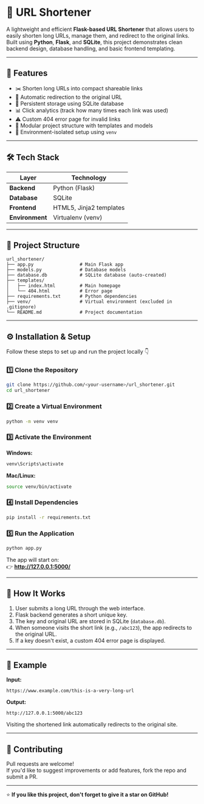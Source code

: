 # 🔗 URL Shortener

A lightweight and efficient **Flask-based URL Shortener** that allows users to easily shorten long URLs, manage them, and redirect to the original links.  
Built using **Python**, **Flask**, and **SQLite**, this project demonstrates clean backend design, database handling, and basic frontend templating.

---

## 🚀 Features

- ✂️ Shorten long URLs into compact shareable links
- 🔁 Automatic redirection to the original URL
- 💾 Persistent storage using SQLite database
- 📊 Click analytics (track how many times each link was used)
- ⚠️ Custom 404 error page for invalid links
- 🧩 Modular project structure with templates and models
- 🔐 Environment-isolated setup using `venv`

---

## 🛠️ Tech Stack

| Layer           | Technology              |
| --------------- | ----------------------- |
| **Backend**     | Python (Flask)          |
| **Database**    | SQLite                  |
| **Frontend**    | HTML5, Jinja2 templates |
| **Environment** | Virtualenv (venv)       |

---

## 📁 Project Structure

```
url_shortener/
├── app.py                 # Main Flask app
├── models.py              # Database models
├── database.db            # SQLite database (auto-created)
├── templates/
│   ├── index.html         # Main homepage
│   └── 404.html           # Error page
├── requirements.txt       # Python dependencies
├── venv/                  # Virtual environment (excluded in .gitignore)
└── README.md              # Project documentation
```

---

## ⚙️ Installation & Setup

Follow these steps to set up and run the project locally 👇

### 1️⃣ Clone the Repository

```bash
git clone https://github.com/<your-username>/url_shortener.git
cd url_shortener
```

### 2️⃣ Create a Virtual Environment

```bash
python -m venv venv
```

### 3️⃣ Activate the Environment

**Windows:**

```bash
venv\Scripts\activate
```

**Mac/Linux:**

```bash
source venv/bin/activate
```

### 4️⃣ Install Dependencies

```bash
pip install -r requirements.txt
```

### 5️⃣ Run the Application

```bash
python app.py
```

The app will start on:  
👉 **http://127.0.0.1:5000/**

---

## 🧠 How It Works

1. User submits a long URL through the web interface.
2. Flask backend generates a short unique key.
3. The key and original URL are stored in SQLite (`database.db`).
4. When someone visits the short link (e.g., `/abc123`), the app redirects to the original URL.
5. If a key doesn't exist, a custom 404 error page is displayed.

---

## 🧩 Example

**Input:**

```
https://www.example.com/this-is-a-very-long-url
```

**Output:**

```
http://127.0.0.1:5000/abc123
```

Visiting the shortened link automatically redirects to the original site.

---

## 🤝 Contributing

Pull requests are welcome!  
If you'd like to suggest improvements or add features, fork the repo and submit a PR.

---

⭐ **If you like this project, don't forget to give it a star on GitHub!**
